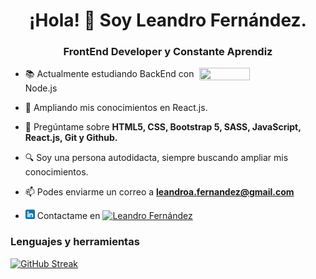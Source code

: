 <h1 align="center">¡Hola! 👋 Soy Leandro Fernández.</h1>
<h3 align="center">FrontEnd Developer y Constante Aprendiz </h3>
<img align="right" src="https://i.giphy.com/media/qgQUggAC3Pfv687qPC/giphy.webp" width="40%" height="40%"/>

- 📚 Actualmente estudiando BackEnd con Node.js

- 🌱 Ampliando mis conocimientos en React.js.

- 💬 Pregúntame sobre **HTML5, CSS, Bootstrap 5, SASS, JavaScript, React.js, Git y Github.**

- 🔍 Soy una persona autodidacta, siempre buscando ampliar mis conocimientos.

- 📫 Podes enviarme un correo a **leandroa.fernandez@gmail.com**

- <img src="linkedin.png" alt="LinkedIn Logo" width="15px"> Contactame en [![Leandro Fernández](https://www.linkedin.com/in/leandro-agustín-fernández/)](https://www.linkedin.com/in/leandro-agustín-fernández/)

### Lenguajes y herramientas



[![GitHub Streak](http://github-readme-streak-stats.herokuapp.com?user=LeandroAgustinFernandez&theme=dark)](https://git.io/streak-stats)